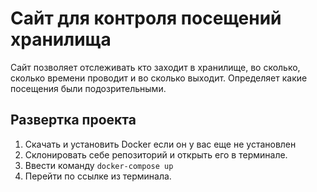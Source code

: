 # Сайт для контроля посещений хранилища #
Сайт позволяет отслеживать кто заходит в хранилище, во сколько, сколько времени проводит и во сколько выходит. 
Определяет какие посещения были подозрительными.

## Развертка проекта ##
1. Скачать и установить Docker если он у вас еще не установлен
1. Склонировать себе репозиторий и открыть его в терминале.
1. Ввести команду `docker-compose up`
1. Перейти по ссылке из терминала.